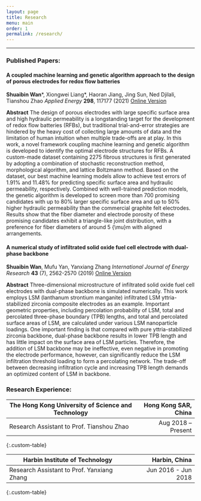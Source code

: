```yaml
---
layout: page
title: Research
menu: main
order: 1
permalink: /research/
---
```

***
### Published Papers:

#### A coupled machine learning and genetic algorithm approach to the design of porous electrodes for redox flow batteries
**Shuaibin Wan**\*, Xiongwei Liang\*, Haoran Jiang, Jing Sun, Ned Djilali, Tianshou Zhao
*Applied Energy* **298**, 117177 (2021) [Online Version](https://www.sciencedirect.com/science/article/pii/S0306261921006073)

**Abstract** The design of porous electrodes with large specific surface area and high hydraulic permeability is a longstanding target for the development of redox flow batteries (RFBs), but traditional trial-and-error strategies are hindered by the heavy cost of collecting large amounts of data and the limitation of human intuition when multiple trade-offs are at play. In this work, a novel framework coupling machine learning and genetic algorithm is developed to identify the optimal electrode structures for RFBs. A custom-made dataset containing 2275 fibrous structures is first generated by adopting a combination of stochastic reconstruction method, morphological algorithm, and lattice Boltzmann method. Based on the dataset, our best machine learning models allow to achieve test errors of 1.91% and 11.48% for predicting specific surface area and hydraulic permeability, respectively. Combined with well-trained prediction models, the genetic algorithm is developed to screen more than 700 promising candidates with up to 80% larger specific surface area and up to 50% higher hydraulic permeability than the commercial graphite felt electrodes. Results show that the fiber diameter and electrode porosity of these promising candidates exhibit a triangle-like joint distribution, with a preference for fiber diameters of around 5 {\mu}m with aligned arrangements. 

#### A numerical study of infiltrated solid oxide fuel cell electrode with dual‐phase backbone
**Shuaibin Wan**, Mufu Yan, Yanxiang Zhang
*International Journal of Energy Research* **43** (7), 2562-2570 (2019) [Online Version](https://onlinelibrary.wiley.com/doi/full/10.1002/er.4129)

**Abstract** Three-dimensional microstructure of infiltrated solid oxide fuel cell electrodes with dual-phase backbone is simulated numerically. This work employs LSM (lanthanum strontium manganite) infiltrated LSM yttria-stabilized zirconia composite electrodes as an example. Important geometric properties, including percolation probability of LSM, total and percolated three-phase boundary (TPB) lengths, and total and percolated surface areas of LSM, are calculated under various LSM nanoparticle loadings. One important finding is that compared with pure yttria-stabilized zirconia backbone, dual-phase backbone results in lower TPB length and has little impact on the surface area of LSM particles. Therefore, the addition of LSM backbone may be ineffective, even negative in promoting the electrode performance, however, can significantly reduce the LSM infiltration threshold loading to form a percolating network. The trade-off between decreasing infiltration cycle and increasing TPB length demands an optimized content of LSM in backbone.

### Research Experience:

| The Hong Kong University of Science and Technology | Hong Kong SAR, China |
| ----------- | ----------: |
| Research Assistant to Prof. Tianshou Zhao | Aug 2018 – Present |
{:.custom-table}

| Harbin Institute of Technology | Harbin, China |
| --------------------- | ------------: |
| Research Assistant to Prof. Yanxiang Zhang | Jun 2016 - Jun 2018 |
{:.custom-table}


